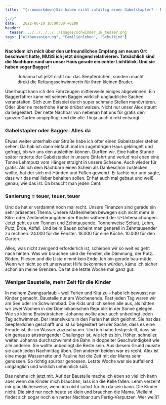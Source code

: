 ```yaml
---
title:  "{::nomarkdown}Sie haben nicht zufällig einen Gabelstapler? - Nette Nachbarn

{:/}"
date:   2022-06-20 10:00:00 +0200
header:
  teaser: ../../../../../images/schwimmer_IN_teaser.png
tags: ["Altbausanierung", "Familienleben", "Schulkind"]
---
```


**Nachdem ich mich über den unfreundlichen Empfang am neuen Ort beschwert hatte, MUSS ich jetzt dringend relativieren. Tatsächlich sind die Nachbarn rund um unser Haus gerade ein echter Lichtblick. Und sie haben sogar Bagger!**

<figure>
  <img src="../../../../../images/schwimmer_IN.png" alt="">
  <figcaption>Johanna hat jetzt nicht nur das Seepferdchen, sondern macht direkt die Rettungsschwimmerin für ihren kleinen Bruder.</figcaption>
</figure>     

Überhaupt kann ich den Fahrzeugen mittlerweile einiges abgewinnen. Ein Baggerfahrer kann mit seinem Bagger wirklich unglaubliche Sachen veranstalten. Sich zum Beispiel durch super schmale Stellen manövrieren. Oder über ne meterhohe Kante drüber walzen. Nicht nur unser Alex staunt da begeistert. Der nette Nachbar von nebenan hat uns für gratis den ganzen Garten umgepflügt und die olle Thuja auch direkt entsorgt. 

<h3>Gabelstapler oder Bagger: Alles da</h3>

Etwas weiter unterhalb der Straße habe ich öfter einen Gabelstapler stehen sehen. Da hab ich dann einfach mal im zugehörigen Haus geklingelt und gefragt, ob wir uns den ausleihen können. Durften wir. Eine halbe Stunde später ratterte der Gabelstapler in unsere Einfahrt und verlud mal eben eine Tonne Lehmputz vom Hänger straight in unsere Scheune. Auch wieder für gratis. Als ich dem Nachbarn einen Schein als Dankeschön zustecken wollte, hat der sich mit Händen und Füßen gewehrt. Er lachte nur und sagte, dass wir das mal lieber behalten sollen. Er hat auch mal gebaut und weiß genau, wie das ist. Da braucht man jeden Cent. 

<h3>Sanierung = teuer, teuer, teuer</h3>

Und da hat er verdammt noch mal recht. Unsere Finanzen sind gerade ein sehr präsentes Thema. Unsere Maßeinheiten bewegen sich nicht mehr in Kilo- oder Zentimeterangaben der Kinder während der U-Untersuchungen. Jetzt geht es um Tonnen und Zehntausende. Tonnenweise Schutt, Lehm, Putz, Erde, Abfall. Und beim Bauen scheint man generell in Zehntausender zu rechnen. 24.000 für die Fenster. 18.000 für eine Küche. 10.000 für den Garten…

Alles, was nicht zwingend erforderlich ist, schieben wir so weit es geht nach hinten. Was wir brauchen sind die Fenster, die Dämmung, der Putz… Böden, Fliesen und die Liste nimmt kein Ende. Ich bin gerade bau-müde. Wenn wir nicht so oft unerwartet Hilfe bekommen würden, käme ich sicher schon an meine Grenzen. Da tat die letzte Woche mal ganz gut. 

<h3>Weniger Baustelle, mehr Zeit für die Kinder</h3>

In meinem Zwangsurlaub – weil Ferien und Kita zu – habe ich bewusst nur Kinder gemacht. Baustelle nur am Wochenende. Fast jeden Tag waren wir am See oder im Schwimmbad. Die Kids und ich sehen alle aus, als hätten wir zwei Wochen in der Dominikanischen Republik in der Sonne gelegen. Wie so kleine Bratwürstchen. Johanna wollte aber auch unbedingt jeden Tag schwimmen. Der Intensivkurs in den Ferien hat sich gelohnt. Sie hat das Seepferdchen geschafft und ist so begeistert bei der Sache, dass es eine Freude ist, ihr im Wasser zuzuschauen. Und ich habe festgestellt, dass sie ein genauso anstrengender Challenger ist, wie ich es bin. Höher, schneller, weiter. Johanna durchschwimmt die Bahn in doppelter Geschwindigkeit wie alle anderen. Sie wollte unbedingt die Beste sein. Aus diesem Grund musste sie auch jeden Nachmittag üben. Den anderen beiden war es recht. Alex ist eine mega Wasserratte und Pauline hat die Zeit mit der Mama sehr genossen. So richtig spürbar genossen. Letzte Woche war sie auffallend umgänglich und wirklich unheimlich süß. 

Das nehme ich jetzt mit. Auf der Baustelle mache ich eben so viel ich kann aber wenn die Kinder mich brauchen, lass ich die Kelle fallen. Lehm verzeiht mir glücklicherweise, wenn ich nicht sofort für ihn da sein kann. Die Kinder nicht. Die sind nur noch heute so klein und brauchen die Mama. Vielleiht findet sich sogar noch ein netter Nachbar zum Fertig-Verputzen. Wer weiß?  















 















 

 





 

  


 
 
 
 


   


 



 






 






 


 
 






















 








 

   



















  












 






 





  


  






					 


 
 








